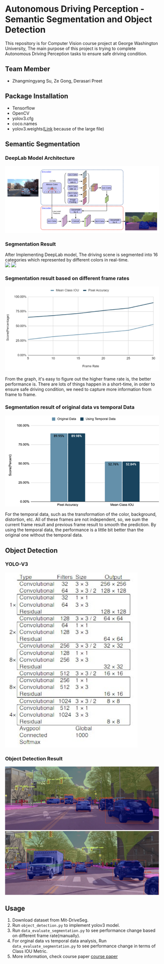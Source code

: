 # Autonomous Driving Perception - Semantic Segmentation and Object Detection
This repository is for Computer Vision course project at George Washington University, The main purpose of this project is trying to complete Autonomous Driving Perception tasks to ensure safe driving condition.

## Team Member
* Zhangmingyang Su, Ze Gong, Derasari Preet


## Package Installation
* Tensorflow
* OpenCV
* yolov3.cfg
* coco.names
* yolov3.weights([Link](https://www.kaggle.com/valentynsichkar/yolo-coco-data?select=yolov3.cfg) because of the large file)

## Semantic Segmentation
### DeepLab Model Architecture
![](pic/DeepLab%20Architecture.png)

### Segmentation Result
After Implementing DeepLab model, The driving scene is segmented into 16 categories which represented by different colors in real-time.  
![](pic/mit-driveSeg.gif) 
![](pic/segmentation_result.gif)

### Segmentation result based on different frame rates 
![](pic/different%20frame%20rate%20analysis.png) 

From the graph, it's easy to figure out the higher frame rate is, the better performance is. There are lots of things happen in a short-time, in order to ensure safe driving condition, we need to capture more information from frame to frame.  

### Segmentation result of original data vs temporal Data
![](pic/original%20vs%20temporal.png)

For the temporal data, such as the transformation of the color, background, distortion, etc. All of these frames are not independent, so, we sum the current frame result and previous frame result to smooth the prediction. By using the temporal data, the performance is a little bit better than the original one without the temporal data.

## Object Detection
### YOLO-V3
![](pic/yolov3.png)

### Object Detection Result
![](pic/frame%201.png)
![](pic/frame%202.png)



## Usage
1. Download dataset from Mit-DriveSeg.
2. Run ```object_detection.py``` to implement yolov3 model.
3. Run ```data_evaluate_segmentation.py``` to see performance change based on different frame rate(manually).
4. For orginal data vs temporal data analysis, Run ```data_evaluate_segmentation.py``` to see performance change in terms of Class IOU Metric.
5. More information, check course paper [course paper](https://github.com/Zhangmingyang-Su/Autonomous-Driving-Perception/blob/main/pic/Perception%20Task%20-%20Semantic%20Segmentation%20and%20Object%20Detection%20in%20Autonomous%20Driving.pdf) 
